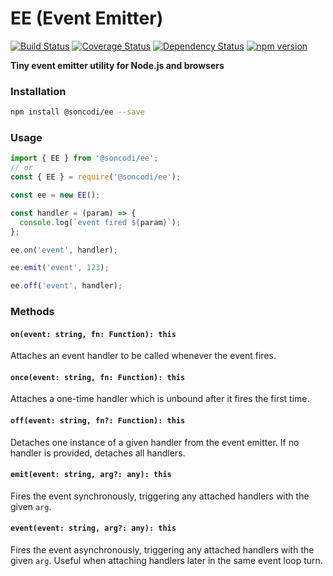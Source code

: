 # EE (Event Emitter)

[![Build Status](https://travis-ci.org/soncodi/ee.svg?branch=master)](https://travis-ci.org/soncodi/ee)
[![Coverage Status](https://coveralls.io/repos/github/soncodi/ee/badge.svg?branch=coverage)](https://coveralls.io/github/soncodi/ee?branch=coverage)
[![Dependency Status](https://david-dm.org/soncodi/ee/status.svg)](https://david-dm.org/soncodi/ee)
[![npm version](https://badge.fury.io/js/%40soncodi%2Fee.svg)](https://badge.fury.io/js/%40soncodi%2Fee)

**Tiny event emitter utility for Node.js and browsers**

### Installation

```sh
npm install @soncodi/ee --save
```

### Usage

```js
import { EE } from '@soncodi/ee';
// or
const { EE } = require('@soncodi/ee');

const ee = new EE();

const handler = (param) => {
  console.log(`event fired ${param}`);
};

ee.on('event', handler);

ee.emit('event', 123);

ee.off('event', handler);
```

### Methods

#### `on(event: string, fn: Function): this`
Attaches an event handler to be called whenever the event fires.

#### `once(event: string, fn: Function): this`
Attaches a one-time handler which is unbound after it fires the first time.

#### `off(event: string, fn?: Function): this`
Detaches one instance of a given handler from the event emitter. If no handler is provided, detaches all handlers.

#### `emit(event: string, arg?: any): this`
Fires the event synchronously, triggering any attached handlers with the given `arg`.

#### `event(event: string, arg?: any): this`
Fires the event asynchronously, triggering any attached handlers with the given `arg`. Useful when attaching handlers later in the same event loop turn.
